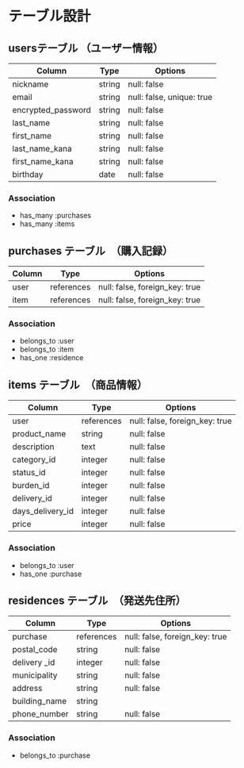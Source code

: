 # テーブル設計

## usersテーブル （ユーザー情報）

| Column             | Type   | Options                        |
| --------           | ------ | ------------------------------ |
| nickname           | string | null: false                    |
| email              | string | null: false, unique: true      |
| encrypted_password | string | null: false                    |
| last_name          | string | null: false                    |
| first_name         | string | null: false                    |
| last_name_kana     | string | null: false                    |
| first_name_kana    | string | null: false                    |
| birthday           | date   | null: false                    |
### Association

- has_many :purchases
- has_many :items


## purchases テーブル　（購入記録）

| Column | Type       | Options                        |
| ------ | ---------- | ------------------------------ |
| user   | references | null: false, foreign_key: true |
| item   | references | null: false, foreign_key: true |
### Association

- belongs_to :user
- belongs_to :item
- has_one :residence


## items テーブル　（商品情報）


| Column           | Type       | Options                        |
| ---------------- | ---------- | ------------------------------ |
| user             | references | null: false, foreign_key: true |
| product_name     | string     | null: false                    |
| description      | text       | null: false                    |
| category_id      | integer    | null: false                    |
| status_id        | integer    | null: false                    |
| burden_id        | integer    | null: false                    |
| delivery_id      | integer    | null: false                    |
| days_delivery_id | integer    | null: false                    | 
| price            | integer    | null: false                    |

### Association  

- belongs_to :user
- has_one :purchase


## residences テーブル　（発送先住所）

| Column        | Type       | Options                        |
| ------------- | ---------- | ------------------------------ |
| purchase      | references | null: false, foreign_key: true |
| postal_code   | string     | null: false                    |
| delivery _id  | integer    | null: false                    |
| municipality  | string     | null: false                    |
| address       | string     | null: false                    |
| building_name | string     |                                |
| phone_number  | string     | null: false                    |

### Association


- belongs_to :purchase

